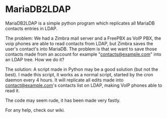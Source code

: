# MariaDB2LDAP
MariaDB2LDAP is a simple python program which replicates all MariaDB contacts entries in LDAP.

The problem: We had a Zimbra mail server and a FreePBX as VoIP PBX, the voip phones are able to read contacts from LDAP, but Zimbra saves the user's contact's into MariaDB.
The problem is that we want to save those contacts made from an account for example "contacts@example.com" into an LDAP tree. 
How we do it?

The solution: A script made in Python may be a good solution (but not the best). 
I made this script, it works as a normal script, started by the cron daemon every 4 hours.
It will replicate all edits made into contact@example.com's contacts list on LDAP, making VoIP phones able to read it.

The code may seem rude, it has been made very fastly. 

For any help, check our wiki.
